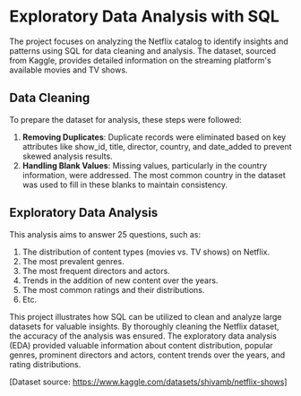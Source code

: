 # Exploratory Data Analysis with SQL
The project focuses on analyzing the Netflix catalog to identify insights and patterns using SQL for data cleaning and analysis. The dataset, sourced from Kaggle, provides detailed information on the streaming platform's available movies and TV shows.

## Data Cleaning
To prepare the dataset for analysis, these steps were followed:
1. **Removing Duplicates**: Duplicate records were eliminated based on key attributes like show_id, title, director, country, and date_added to prevent skewed analysis results.
2. **Handling Blank Values**: Missing values, particularly in the country information, were addressed. The most common country in the dataset was used to fill in these blanks to maintain consistency.

## Exploratory Data Analysis
This analysis aims to answer 25 questions, such as:
1. The distribution of content types (movies vs. TV shows) on Netflix.
2. The most prevalent genres.
3. The most frequent directors and actors.
4. Trends in the addition of new content over the years.
5. The most common ratings and their distributions.
6. Etc.

This project illustrates how SQL can be utilized to clean and analyze large datasets for valuable insights. By thoroughly cleaning the Netflix dataset, the accuracy of the analysis was ensured. The exploratory data analysis (EDA) provided valuable information about content distribution, popular genres, prominent directors and actors, content trends over the years, and rating distributions.

[Dataset source: https://www.kaggle.com/datasets/shivamb/netflix-shows]
